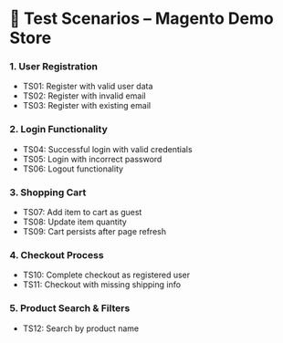 # 🧭 Test Scenarios – Magento Demo Store

### 1. User Registration
- TS01: Register with valid user data  
- TS02: Register with invalid email  
- TS03: Register with existing email  

### 2. Login Functionality
- TS04: Successful login with valid credentials  
- TS05: Login with incorrect password  
- TS06: Logout functionality  

### 3. Shopping Cart
- TS07: Add item to cart as guest  
- TS08: Update item quantity  
- TS09: Cart persists after page refresh  

### 4. Checkout Process
- TS10: Complete checkout as registered user  
- TS11: Checkout with missing shipping info  

### 5. Product Search & Filters
- TS12: Search by product name  

